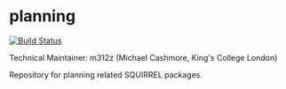 planning
========
[![Build Status](https://magnum.travis-ci.com/squirrel-project/planning.svg?token=3yXoCRsCegowgzzpPuqw)](https://magnum.travis-ci.com/squirrel-project/planning)

Technical Maintainer: m312z (Michael Cashmore, King's College London)

Repository for planning related SQUIRREL packages.
